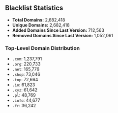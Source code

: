 ## Blacklist Statistics

- **Total Domains:** 2,682,418
- **Unique Domains:** 2,682,418
- **Added Domains Since Last Version:** 712,563
- **Removed Domains Since Last Version:** 1,052,061

### Top-Level Domain Distribution

-  `.com`: 1,237,791
-  `.org`: 220,733
-  `.net`: 165,776
-  `.shop`: 73,046
-  `.top`: 72,664
-  `.io`: 61,823
-  `.xyz`: 61,642
-  `.pl`: 48,769
-  `.info`: 44,677
-  `.fr`: 36,242
